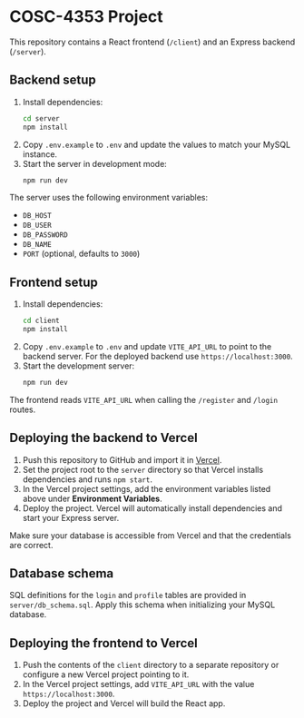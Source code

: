 # COSC-4353 Project

This repository contains a React frontend (`/client`) and an Express backend (`/server`).

## Backend setup

1. Install dependencies:
   ```sh
   cd server
   npm install
   ```
2. Copy `.env.example` to `.env` and update the values to match your MySQL instance.
3. Start the server in development mode:
   ```sh
   npm run dev
   ```

The server uses the following environment variables:

- `DB_HOST`
- `DB_USER`
- `DB_PASSWORD`
- `DB_NAME`
- `PORT` (optional, defaults to `3000`)

## Frontend setup

1. Install dependencies:
   ```sh
   cd client
   npm install
   ```
2. Copy `.env.example` to `.env` and update `VITE_API_URL` to point to the backend server. For the deployed backend use `https://localhost:3000`.
3. Start the development server:
   ```sh
   npm run dev
   ```

The frontend reads `VITE_API_URL` when calling the `/register` and `/login` routes.

## Deploying the backend to Vercel

1. Push this repository to GitHub and import it in [Vercel](https://vercel.com/new).
2. Set the project root to the `server` directory so that Vercel installs dependencies and runs `npm start`.
3. In the Vercel project settings, add the environment variables listed above under **Environment Variables**.
4. Deploy the project. Vercel will automatically install dependencies and start your Express server.

Make sure your database is accessible from Vercel and that the credentials are correct.

## Database schema

SQL definitions for the `login` and `profile` tables are provided in
`server/db_schema.sql`. Apply this schema when initializing your MySQL
database.

## Deploying the frontend to Vercel

1. Push the contents of the `client` directory to a separate repository or configure a new Vercel project pointing to it.
2. In the Vercel project settings, add `VITE_API_URL` with the value `https://localhost:3000`.
3. Deploy the project and Vercel will build the React app.

